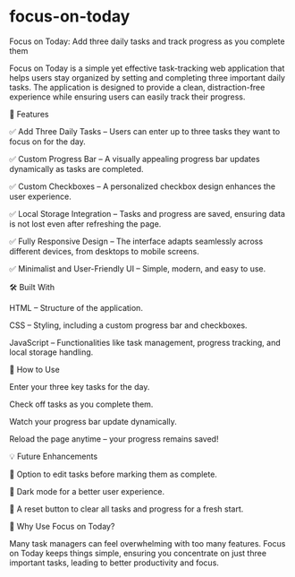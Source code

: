 # focus-on-today
Focus on Today: Add three daily tasks and track progress as you complete them

Focus on Today is a simple yet effective task-tracking web application that helps users stay organized by setting and completing three important daily tasks. The application is designed to provide a clean, distraction-free experience while ensuring users can easily track their progress.

🚀 Features


✅ Add Three Daily Tasks – Users can enter up to three tasks they want to focus on for the day.


✅ Custom Progress Bar – A visually appealing progress bar updates dynamically as tasks are completed.


✅ Custom Checkboxes – A personalized checkbox design enhances the user experience.


✅ Local Storage Integration – Tasks and progress are saved, ensuring data is not lost even after refreshing the page.


✅ Fully Responsive Design – The interface adapts seamlessly across different devices, from desktops to mobile screens.


✅ Minimalist and User-Friendly UI – Simple, modern, and easy to use.



🛠️ Built With


HTML – Structure of the application.


CSS – Styling, including a custom progress bar and checkboxes.


JavaScript – Functionalities like task management, progress tracking, and local storage handling.




📌 How to Use


Enter your three key tasks for the day.


Check off tasks as you complete them.


Watch your progress bar update dynamically.


Reload the page anytime – your progress remains saved!



💡 Future Enhancements


🔹 Option to edit tasks before marking them as complete.


🔹 Dark mode for a better user experience.


🔹 A reset button to clear all tasks and progress for a fresh start.



🎯 Why Use Focus on Today?


Many task managers can feel overwhelming with too many features. Focus on Today keeps things simple, ensuring you concentrate on just three important tasks, leading to better productivity and focus.


